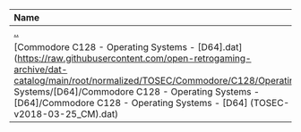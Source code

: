 |Name|Size|
|:---|---:|
|[..](../index.html)|DIR|
|[Commodore C128 - Operating Systems - [D64].dat](https://raw.githubusercontent.com/open-retrogaming-archive/dat-catalog/main/root/normalized/TOSEC/Commodore/C128/Operating Systems/[D64]/Commodore C128 - Operating Systems - [D64]/Commodore C128 - Operating Systems - [D64] (TOSEC-v2018-03-25_CM).dat)|3930|
